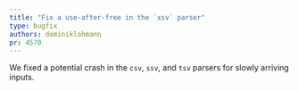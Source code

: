 ```yaml
---
title: "Fix a use-after-free in the `xsv` parser"
type: bugfix
authors: dominiklohmann
pr: 4570
---
```


We fixed a potential crash in the `csv`, `ssv`, and `tsv` parsers for slowly
arriving inputs.
